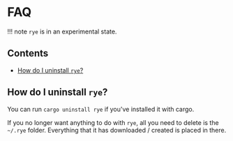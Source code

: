 # FAQ

!!! note
    `rye` is in an experimental state.

## Contents

* [How do I uninstall `rye`?](#how-do-i-uninstall-`rye`?)

## How do I uninstall `rye`?

You can run `cargo uninstall rye` if you've installed it with cargo.

If you no longer want anything to do with `rye`, all you need to delete is the `~/.rye` folder. Everything that it has downloaded / created is placed in there.

